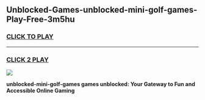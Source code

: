 
## Unblocked-Games-unblocked-mini-golf-games-Play-Free-3m5hu
<h3>
<a href="https://premium76.site?title=unblocked-mini-golf-games&ref=17A">CLICK TO PLAY</a></h3>
<hr>

<h3>
<a href="https://premium76.site?title=unblocked-mini-golf-games&ref=17A">CLICK 2 PLAY</a>
  
</h3>

<a href="https://premium76.site?title=unblocked-mini-golf-games&ref=17A"><img src="https://clearcache.store/games.png"></a>


**unblocked-mini-golf-games games unblocked: Your Gateway to Fun and Accessible Online Gaming**
